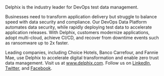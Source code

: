 Delphix is the industry leader for DevOps test data management.

Businesses need to transform application delivery but struggle to balance speed with data security and compliance. Our DevOps Data Platform automates data security, while rapidly deploying test data to accelerate application releases. With Delphix, customers modernize applications, adopt multi-cloud, achieve CI/CD, and recover from downtime events such as ransomware up to 2x faster.

Leading companies, including Choice Hotels, Banco Carrefour, and Fannie Mae, use Delphix to accelerate digital transformation and enable zero trust data management. Visit us at www.delphix.com. Follow us on [LinkedIn](https://www.linkedin.com/company/delphix/), [Twitter](https://twitter.com/delphix/), and [Facebook](https://www.facebook.com/DelphixCorp/).
